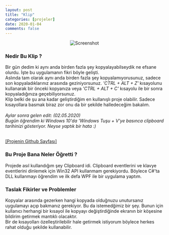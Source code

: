 ```yaml
---
layout: post
title: "Klip"
categories: [projeler]
date: 2020-01-04
comments: false
---
```


<div style="text-align: center;">
	<img src="../../../../assets/img/klipss.jpg" alt="Screenshot">
</div>

### **Nedir Bu Klip ?**
Bir gün dedim ki aynı anda birden fazla şey kopyalayabilseydik ne efsane olurdu. İşte bu uygulamanın fikri böyle gelişti.<br>
Aslında tam olarak aynı anda birden fazla şey kopyalamıyorusunuz, sadece son kopyaladıklarınız arasında geziniyorsunuz. *'CTRL + ALT + Z'* kısayolunu kullanarak bir önceki kopyanıza veya *'CTRL + ALT + C'* kısayolu ile bir sonra kopyaladığınıza geçebiliyorsunuz.<br>
Klip belki de şu ana kadar geliştirdiğim en kullanışlı proje olabilir. Sadece kısayollara basmak biraz zor onu da bir şekilde halledeceğim bakalım.<br><br>
*Aylar sonra gelen edit: (02.05.2020) <br>
Bugün öğrendim ki Windows 10'da 'Windows Tuşu + V'ye basınca clipboard tarihinizi gösteriyor. Neyse yaptık bir hata :)*
<br><br>

[[Projenin Github Sayfası]](https://github.com/aeren108/klip)

### **Bu Proje Bana Neler Öğretti ?**
Projede asıl kullandığım şey Clipboard idi. Clipboard eventlerini ve klavye eventlerini dinlemek için Win32 API kullanmam gerekiyordu. Böylece C#'ta DLL kullanmayı öğrendim ve ilk defa WPF ile bir uygulama yaptım.

### **Taslak Fikirler ve Problemler**
Kopyalar arasında gezerken hangi kopyada olduğnuzu unutursanız uygulamayı açıp bakmanız gerekiyor. Bu da istemedğimiz bir şey. Bunun için kullanıcı herhangi bir kısayol ile kopyayı değiştirdiğinde ekranın bir köşesine bildirim getirmek mantıklı olacaktır.<br>
Bir de kısayolları özelleştirilebilir hale getirmek istiyorum böylece herkes rahat olduğu şekilde kullanabilir.